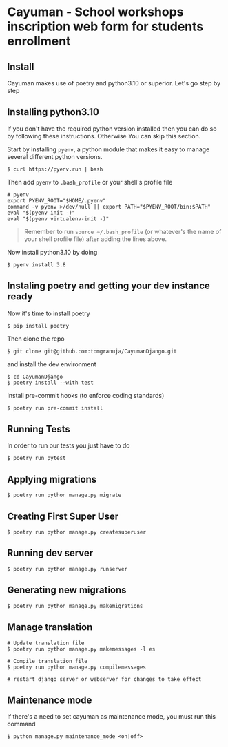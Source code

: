 # Cayuman - School workshops inscription web form for students enrollment

## Install

Cayuman makes use of poetry and python3.10 or superior. Let's go step by step

## Installing python3.10

If you don't have the required python version installed then you can do so by following these instructions. Otherwise You can skip this section.

Start by installing `pyenv`, a python module that makes it easy to manage several different python versions.

```console
$ curl https://pyenv.run | bash
```

Then add `pyenv` to `.bash_profile` or your shell's profile file

```console
# pyenv
export PYENV_ROOT="$HOME/.pyenv"
command -v pyenv >/dev/null || export PATH="$PYENV_ROOT/bin:$PATH"
eval "$(pyenv init -)"
eval "$(pyenv virtualenv-init -)"
```

> Remember to run `source ~/.bash_profile` (or whatever's the name of your shell profile file) after adding the lines above.

Now install python3.10 by doing

```console
$ pyenv install 3.8
```

## Instaling poetry and getting your dev instance ready

Now it's time to install poetry

```console
$ pip install poetry
```

Then clone the repo

```console
$ git clone git@github.com:tomgranuja/CayumanDjango.git
```

and install the dev environment

```console
$ cd CayumanDjango
$ poetry install --with test
```

Install pre-commit hooks (to enforce coding standards)

```console
$ poetry run pre-commit install
```

## Running Tests

In order to run our tests you just have to do

```console
$ poetry run pytest
```

## Applying migrations

```console
$ poetry run python manage.py migrate
```

## Creating First Super User

```console
$ poetry run python manage.py createsuperuser
```

## Running dev server

```console
$ poetry run python manage.py runserver
```

## Generating new migrations

```console
$ poetry run python manage.py makemigrations
```

## Manage translation

```console
# Update translation file
$ poetry run python manage.py makemessages -l es

# Compile translation file
$ poetry run python manage.py compilemessages

# restart django server or webserver for changes to take effect
```

## Maintenance mode

If there's a need to set cayuman as maintenance mode, you must run this command

```console
$ python manage.py maintenance_mode <on|off>
```
